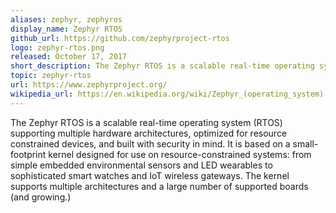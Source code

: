 ```yaml
---
aliases: zephyr, zephyros
display_name: Zephyr RTOS
github_url: https://github.com/zephyrproject-rtos
logo: zephyr-rtos.png
released: October 17, 2017
short_description: The Zephyr RTOS is a scalable real-time operating system (RTOS).
topic: zephyr-rtos
url: https://www.zephyrproject.org/
wikipedia_url: https://en.wikipedia.org/wiki/Zephyr_(operating_system)
---
```

The Zephyr RTOS is a scalable real-time operating system (RTOS) supporting multiple hardware architectures, optimized for resource constrained devices, and built with security in mind. It is based on a small-footprint kernel designed for use on resource-constrained systems: from simple embedded environmental sensors and LED wearables to sophisticated smart watches and IoT wireless gateways. The kernel supports multiple architectures and a large number of supported boards (and growing.)
